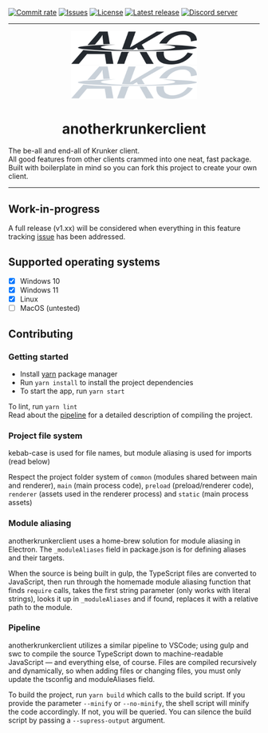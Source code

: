 [![Commit rate](https://img.shields.io/github/commit-activity/m/asger-finding/anotherkrunkerclient?label=Commits)](https://github.com/asger-finding/anotherkrunkerclient/commits/main)
[![Issues](https://img.shields.io/github/issues/asger-finding/anotherkrunkerclient)](https://github.com/asger-finding/anotherkrunkerclient/issues)
[![License](https://img.shields.io/badge/License-GPLv3-blue.svg)](https://github.com/asger-finding/anotherkrunkerclient/blob/main/LICENSE)
[![Latest release](https://img.shields.io/github/v/release/asger-finding/anotherkrunkerclient?label=Latest%20Release)](https://github.com/asger-finding/anotherkrunkerclient/releases/latest)
[![Discord server](https://img.shields.io/discord/971394904821485608.svg?label=Chat%20on%20Discord)](https://discord.gg/etxNkUuTru)

---

<div align="center">
  <img width="50%" src="https://github.com/asger-finding/anotherkrunkerclient/raw/main/.github/banner-light.svg#gh-light-mode-only">
  <img width="50%" src="https://github.com/asger-finding/anotherkrunkerclient/raw/main/.github/banner-dark.svg#gh-dark-mode-only">

  <h1>anotherkrunkerclient</h1>
</div>

The be-all and end-all of Krunker client.  
All good features from other clients crammed into one neat, fast package. Built with boilerplate in mind so you can fork this project to create your own client.

---

## Work-in-progress

A full release (v1.xx) will be considered when everything in this feature tracking [issue](https://github.com/asger-finding/anotherkrunkerclient/issues/1#issue-1167443624) has been addressed.

## Supported operating systems

- [x] Windows 10
- [x] Windows 11
- [x] Linux
- [ ] MacOS (untested)

## Contributing

### Getting started

- Install [yarn](https://yarnpkg.com/) package manager
- Run `yarn install` to install the project dependencies
- To start the app, run `yarn start`

To lint, run `yarn lint`  
Read about the [pipeline](#pipeline) for a detailed description of compiling the project.

### Project file system

kebab-case is used for file names, but module aliasing is used for imports (read below)

Respect the project folder system of `common` (modules shared between main and renderer), `main` (main process code), `preload` (preload/renderer code), `renderer` (assets used in the renderer process) and `static` (main process assets) 

### Module aliasing

anotherkrunkerclient uses a home-brew solution for module aliasing in Electron. The `_moduleAliases` field in package.json is for defining aliases and their targets.

When the source is being built in gulp, the TypeScript files are converted to JavaScript, then run through the homemade module aliasing function that finds `require` calls, takes the first string parameter (only works with literal strings), looks it up in `_moduleAliases` and if found, replaces it with a relative path to the module.

### Pipeline

anotherkrunkerclient utilizes a similar pipeline to VSCode; using gulp and swc to compile the source TypeScript down to machine-readable JavaScript — and everything else, of course. Files are compiled recursively and dynamically, so when adding files or changing files, you must only update the tsconfig and moduleAliases field.

To build the project, run `yarn build` which calls to the build script. If you provide the parameter `--minify` or `--no-minify`, the shell script will minify the code accordingly. If not, you will be queried. You can silence the build script by passing a `--supress-output` argument.
